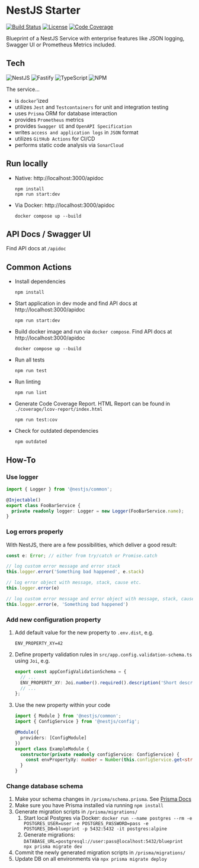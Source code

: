 # NestJS Starter
[![Build Status](https://github.com/tblasche/blueprint-nodejs-nestjs/actions/workflows/main.yml/badge.svg)](https://github.com/tblasche/blueprint-nodejs-nestjs/actions/workflows/main.yml)
[![License](https://img.shields.io/github/license/tblasche/blueprint-nodejs-nestjs)](https://github.com/tblasche/blueprint-nodejs-nestjs/blob/main/LICENSE)
[![Code Coverage](https://sonarcloud.io/api/project_badges/measure?project=tblasche_blueprint-nodejs-nestjs&metric=coverage)](https://sonarcloud.io/summary/new_code?id=tblasche_blueprint-nodejs-nestjs)

Blueprint of a NestJS Service with enterprise features like JSON logging, Swagger UI or Prometheus Metrics included.

## Tech
![NestJS](https://img.shields.io/badge/nestjs-%23E0234E.svg?style=for-the-badge&logo=nestjs&logoColor=white)
![Fastify](https://img.shields.io/badge/fastify-%23000000.svg?style=for-the-badge&logo=fastify&logoColor=white)
![TypeScript](https://img.shields.io/badge/typescript-%23007ACC.svg?style=for-the-badge&logo=typescript&logoColor=white)
![NPM](https://img.shields.io/badge/NPM-%23CB3837.svg?style=for-the-badge&logo=npm&logoColor=white)

The service...
* is `docker`'ized
* utilizes `Jest` and `Testcontainers` for unit and integration testing
* uses `Prisma` ORM for database interaction
* provides `Prometheus` metrics
* provides `Swagger UI` and `OpenAPI Specification`
* writes `access and application logs` in `JSON` format
* utilizes `GitHub Actions` for CI/CD
* performs static code analysis via `SonarCloud`

## Run locally
* Native: http://localhost:3000/apidoc
  ```console
  npm install
  npm run start:dev
  ```
* Via Docker: http://localhost:3000/apidoc
  ```console
  docker compose up --build
  ```

## API Docs / Swagger UI
Find API docs at `/apidoc`

## Common Actions
* Install dependencies
  ```console
  npm install
  ```
* Start application in dev mode and find API docs at http://localhost:3000/apidoc
  ```console
  npm run start:dev
  ```
* Build docker image and run via `docker compose`. Find API docs at http://localhost:3000/apidoc
  ```console
  docker compose up --build
  ```
* Run all tests
  ```console
  npm run test
  ```
* Run linting
  ```console
  npm run lint
  ```
* Generate Code Coverage Report. HTML Report can be found in `./coverage/lcov-report/index.html`
  ```console
  npm run test:cov
  ```
* Check for outdated dependencies
  ```console
  npm outdated
  ```

## How-To

### Use logger

```typescript
import { Logger } from '@nestjs/common';

@Injectable()
export class FooBarService {
  private readonly logger: Logger = new Logger(FooBarService.name);
}
```

### Log errors properly

With NestJS, there are a few possibilities, which deliver a good result:
```typescript
const e: Error; // either from try/catch or Promise.catch

// log custom error message and error stack
this.logger.error('Something bad happened', e.stack)

// log error object with message, stack, cause etc.
this.logger.error(e)

// log custom error message and error object with message, stack, cause etc.
this.logger.error(e, 'Something bad happened')
```

### Add new configuration property

1. Add default value for the new property to `.env.dist`, e.g.
   ```text
   ENV_PROPERTY_XY=42
   ```
2. Define property validation rules in `src/app.config.validation-schema.ts` using `Joi`, e.g.
   ```typescript
   export const appConfigValidationSchema = {
     // ...
     ENV_PROPERTY_XY: Joi.number().required().description('Short description of the property'),
     // ...
   };
   ```
3. Use the new property within your code
   ```typescript
   import { Module } from '@nestjs/common';
   import { ConfigService } from '@nestjs/config';

   @Module({
     providers: [ConfigModule]
   })
   export class ExampleModule {
     constructor(private readonly configService: ConfigService) {
       const envPropertyXy: number = Number(this.configService.get<string>('ENV_PROPERTY_XY'));
     }
   }
   ```

### Change database schema

1. Make your schema changes in `/prisma/schema.prisma`. See [Prisma Docs](https://www.prisma.io/docs/orm/prisma-schema/data-model/models)
2. Make sure you have Prisma installed via running `npm install`
3. Generate migration scripts in `/prisma/migrations/`
   1. Start local Postgres via Docker: `docker run --name postgres --rm -e POSTGRES_USER=user -e POSTGRES_PASSWORD=pass -e POSTGRES_DB=blueprint -p 5432:5432 -it postgres:alpine`
   2. Generate migrations: `DATABASE_URL=postgresql://user:pass@localhost:5432/blueprint npx prisma migrate dev`
4. Commit the newly generated migration scripts in `/prisma/migrations/`
5. Update DB on all environments via `npx prisma migrate deploy`
